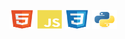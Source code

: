 
  <img align="center" alt="a-HTML" height="30" width="40" src="https://raw.githubusercontent.com/devicons/devicon/master/icons/html5/html5-original.svg">   <img align="center" alt="a-Js" height="30" width="40" src="https://raw.githubusercontent.com/devicons/devicon/master/icons/javascript/javascript-plain.svg"> <img align="center" alt="a-CSS" height="30" width="40" src="https://raw.githubusercontent.com/devicons/devicon/master/icons/css3/css3-original.svg"> <img align="center" alt="a-Python" height="30" width="40" src="https://raw.githubusercontent.com/devicons/devicon/master/icons/python/python-original.svg">
  
  
